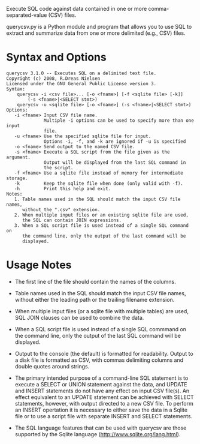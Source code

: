 Execute SQL code against data contained in one or more comma-separated-value
(CSV) files.

querycsv.py is a Python module and program that allows you to use SQL
to extract and summarize data from one or more delimited (e.g., CSV) files.

Syntax and Options
==================
```
querycsv 3.1.0 -- Executes SQL on a delimited text file.
Copyright (c) 2008, R.Dreas Nielsen
Licensed under the GNU General Public License version 3.
Syntax:
    querycsv -i <csv file>... [-o <fname>] [-f <sqlite file> [-k]]
        (-s <fname>|<SELECT stmt>)
    querycsv -u <sqlite file> [-o <fname>] (-s <fname>|<SELECT stmt>)
Options:
   -i <fname> Input CSV file name.
              Multiple -i options can be used to specify more than one input
              file.
   -u <fname> Use the specified sqlite file for input.
              Options -i, -f, and -k are ignored if -u is specified
   -o <fname> Send output to the named CSV file.
   -s <fname> Execute a SQL script from the file given as the argument.
              Output will be displayed from the last SQL command in
              the script.
   -f <fname> Use a sqlite file instead of memory for intermediate storage.
   -k         Keep the sqlite file when done (only valid with -f).
   -h         Print this help and exit.
Notes:
   1. Table names used in the SQL should match the input CSV file names,
      without the ".csv" extension.
   2. When multiple input files or an existing sqlite file are used,
      the SQL can contain JOIN expressions.
   3. When a SQL script file is used instead of a single SQL command on
      the command line, only the output of the last command will be
      displayed.
```

Usage Notes
===========
  *  The first line of the file should contain the names of the columns.

  *  Table names used in the SQL should match the input CSV file names,
     without either the leading path or the trailing filename extension.

  *  When multiple input files (or a sqlite file with multiple tables)
     are used, SQL JOIN clauses can be used to combine the data.

  *  When a SQL script file is used instead of a single SQL commmand on
     the command line, only the output of the last SQL command will be displayed.

  *  Output to the console (the default) is formatted for readability.
     Output to a disk file is formatted as CSV, with commas delimiting
     columns and double quotes around strings.

  *  The primary intended purpose of a command-line SQL statement is to
     execute a SELECT or UNION statement against the data, and UPDATE
     and INSERT statements do not have any effect on input CSV file(s).
     An effect equivalent to an UPDATE statement can be achieved with
     SELECT statements, however, with output directed to a new CSV file.
     To perform an INSERT opertation it is necessary to either save the
     data in a Sqlite file or to use a script file with separate INSERT
     and SELECT statements.

  *  The SQL language features that can be used with querycsv are those
     supported by the Sqlite language (http://www.sqlite.org/lang.html).
